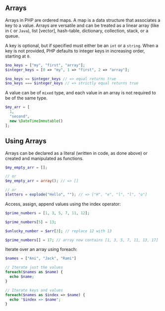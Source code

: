 ## Arrays

Arrays in PHP are ordered maps.
A map is a data structure that associates a key to a value.
Arrays are versatile and can be treated as a linear array (like in `C` or `Java`), list [vector], hash-table, dictionary, collection, stack, or a queue.

A key is optional, but if specified must either be an `int` or a `string`.
When a key is not provided, PHP defaults to integer keys in increasing order, starting at `0`.

```php
$no_keys = ["my", "first", "array"];
$integer_keys = [0 => "my", 1 => "first", 2 => "array"];

$no_keys == $integer_keys // => equal returns true
$no_keys === $integer_keys // => strictly equal returns true
```

A value can be of `mixed` type, and each value in an array is not required to be of the same type.

```php
$my_arr = [
  1,
  "second",
  new \DateTimeImmutable()
];
```

## Using Arrays

Arrays can be declared as a literal (written in code, as done above) or created and manipulated as functions.

```php
$my_empty_arr = [];

// or
$my_empty_arr = array(); // => []

// or
$letters = explode("Hello", ""); // => ["H", "e", "l", "l", "o"] 
```

Access, assign, append values using the index operator:

```php
$prime_numbers = [1, 3, 5, 7, 11, 12];

$prime_numbers[5] = 13;

$unlucky_number = $arr[3]; // replace 12 with 13

$prime_numbers[] = 17; // array now contains [1, 3, 5, 7, 11, 13, 17]
```

Iterate over an array using foreach:

```php
$names = ["Ani", "Jack", "Rami"]

// Iterate just the values
foreach($names as $name) {
  echo $name;
}

// Iterate keys and values
foreach($names as $index => $name) {
  echo "$index => $name";
}
```
